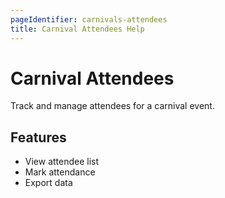 ```yaml
---
pageIdentifier: carnivals-attendees
title: Carnival Attendees Help
---
```


# Carnival Attendees

Track and manage attendees for a carnival event.

## Features
- View attendee list
- Mark attendance
- Export data
